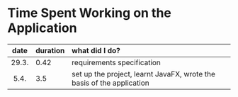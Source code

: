 # Time Spent Working on the Application

| date  | duration | what did I do? |
| :----:|:---------| :-----|
| 29.3. | 0.42     | requirements specification |
| 5.4.  | 3.5      | set up the project, learnt JavaFX, wrote the basis of the application |
